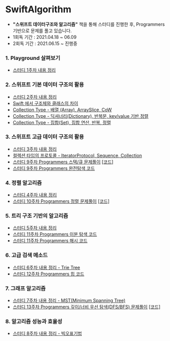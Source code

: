 # SwiftAlgorithm
- **"스위프트 데이터구조와 알고리즘"** 책을 통해 스터디를 진행한 후, Programmers 기반으로 문제를 풀고 있습니다.
- 1회독 기간 : 2021.04.18 ~ 06.09 
- 2회독 기간 : 2021.06.15 ~ 진행중

### 1. Playground 살펴보기
- [스터디 1주차 내용 정리](https://jellysong.tistory.com/79?category=845313)

### 2. 스위프트 기본 데이터 구조의 활용
- [스터디 2주차 내용 정리](https://jellysong.tistory.com/87)
- [Swift 에서 구조체와 클래스의 차이](https://jellysong.tistory.com/88)
- [Collection Type - 배열 (Array), ArraySlice, CoW](https://jellysong.tistory.com/89)
- [Collection Type - 딕셔너리(Dictionary), 반복문, key/value 기반 정렬](https://jellysong.tistory.com/91)
- [Collection Type - 집합(Set), 집합 연산, 반복, 정렬](https://jellysong.tistory.com/92)

### 3. 스위프트 고급 데이터 구조의 활용
- [스터디 3주차 내용 정리](https://jellysong.tistory.com/95?category=845313)
- [컬렉션 타입의 프로토콜 - IteratorProtocol, Sequence, Collection](https://jellysong.tistory.com/94)
- [스터디 9주차 Programmers 스택/큐 문제풀이](https://jellysong.tistory.com/101) [[코드]](https://github.com/songda515/SwiftAlgorithm/tree/main/스택큐)
- [스터디 9주차 Programmers 완전탐색 코드](https://github.com/songda515/SwiftAlgorithm/tree/main/완전탐색)


### 4. 정렬 알고리즘
- [스터디 4주차 내용 정리](https://www.notion.so/jellysong/0536e32c26c74248a946fb55a06ecf5b)
- [스터디 10주차 Programmers 정렬 문제풀이](https://jellysong.tistory.com/104) [[코드]](https://github.com/songda515/SwiftAlgorithm/tree/main/정렬)

### 5. 트리 구조 기반의 알고리즘
- [스터디 5주차 내용 정리](https://www.notion.so/jellysong/29d6b7a4952f4fce836179edee56edc1)
- [스터디 11주차 Programmers 이분 탐색 코드](https://github.com/songda515/SwiftAlgorithm/tree/main/이분탐색)
- [스터디 11주차 Programmers 해시 코드](https://github.com/songda515/SwiftAlgorithm/tree/main/해시)

### 6. 고급 검색 메소드
- [스터디 6주차 내용 정리 - Trie Tree](https://www.notion.so/jellysong/54627087fda54dee8c9e12d68c43fa6e)
- [스터디 12주차 Programmers 힙 코드](https://github.com/songda515/SwiftAlgorithm/tree/main/힙)

### 7. 그래프 알고리즘
- [스터디 7주차 내용 정리 - MST(Minimum Spanning Tree)](https://www.notion.so/jellysong/6b3673865efd4610930e21d4d9406cdd)
- [스터디 13주차 Programmers 깊이/너비 우선 탐색(DFS/BFS) 문제풀이](https://jellysong.tistory.com/114) [[코드]](https://github.com/songda515/SwiftAlgorithm/tree/main/그래프탐색)

### 8. 알고리즘 성능과 효율성
- [스터디 8주차 내용 정리 - 빅오표기법](https://www.notion.so/jellysong/2c384a724b9d430fb42602bc8f85d2e7)
